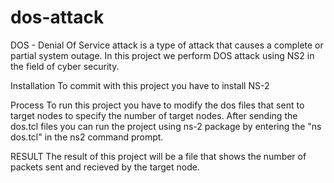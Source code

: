 # dos-attack
DOS - Denial Of Service attack is a type of attack that causes a complete or partial system outage. In this project we perform DOS attack using NS2 in the field of cyber security.

Installation
To commit  with this project you have to install NS-2

Process
To run this project you have to modify the dos files that sent to target nodes to specify the number of target nodes. After sending the dos.tcl files you can run the project using ns-2 package by entering the "ns dos.tcl" in the ns2 command prompt.

RESULT 
The result of this project will be a file that shows the number of packets sent and recieved by the target node.
